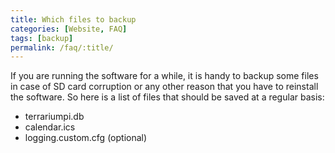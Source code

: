 ```yaml
---
title: Which files to backup
categories: [Website, FAQ]
tags: [backup]
permalink: /faq/:title/
---
```

If you are running the software for a while, it is handy to backup some files in case of SD card corruption or any other reason that you have to reinstall the software. So here is a list of files that should be saved at a regular basis:

- terrariumpi.db
- calendar.ics
- logging.custom.cfg (optional)
